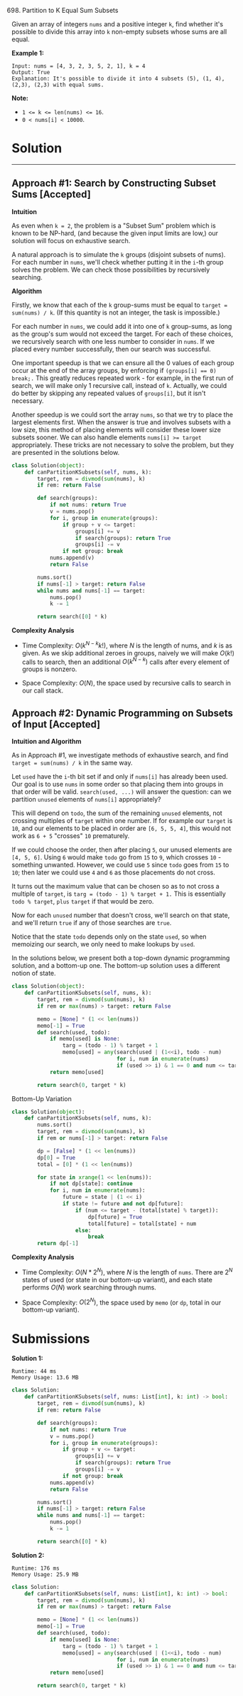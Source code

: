 698. Partition to K Equal Sum Subsets

Given an array of integers `nums` and a positive integer `k`, find whether it's possible to divide this array into `k` non-empty subsets whose sums are all equal.

 

**Example 1:**

```
Input: nums = [4, 3, 2, 3, 5, 2, 1], k = 4
Output: True
Explanation: It's possible to divide it into 4 subsets (5), (1, 4), (2,3), (2,3) with equal sums.
```

**Note:**

* `1 <= k <= len(nums) <= 16`.
* `0 < nums[i] < 10000`.

# Solution
---
## Approach #1: Search by Constructing Subset Sums [Accepted]
**Intuition**

As even when `k = 2`, the problem is a "Subset Sum" problem which is known to be NP-hard, (and because the given input limits are low,) our solution will focus on exhaustive search.

A natural approach is to simulate the `k` groups (disjoint subsets of nums). For each number in `nums`, we'll check whether putting it in the `i`-th group solves the problem. We can check those possibilities by recursively searching.

**Algorithm**

Firstly, we know that each of the `k` group-sums must be equal to `target = sum(nums) / k`. (If this quantity is not an integer, the task is impossible.)

For each number in `nums`, we could add it into one of `k` group-sums, as long as the group's sum would not exceed the target. For each of these choices, we recursively search with one less number to consider in `nums`. If we placed every number successfully, then our search was successful.

One important speedup is that we can ensure all the 0 values of each group occur at the end of the array groups, by enforcing if `(groups[i] == 0) break;.` This greatly reduces repeated work - for example, in the first run of search, we will make only 1 recursive call, instead of `k`. Actually, we could do better by skipping any repeated values of `groups[i]`, but it isn't necessary.

Another speedup is we could sort the array `nums`, so that we try to place the largest elements first. When the answer is true and involves subsets with a low size, this method of placing elements will consider these lower size subsets sooner. We can also handle elements `nums[i] >= target` appropriately. These tricks are not necessary to solve the problem, but they are presented in the solutions below.

```python
class Solution(object):
    def canPartitionKSubsets(self, nums, k):
        target, rem = divmod(sum(nums), k)
        if rem: return False

        def search(groups):
            if not nums: return True
            v = nums.pop()
            for i, group in enumerate(groups):
                if group + v <= target:
                    groups[i] += v
                    if search(groups): return True
                    groups[i] -= v
                if not group: break
            nums.append(v)
            return False

        nums.sort()
        if nums[-1] > target: return False
        while nums and nums[-1] == target:
            nums.pop()
            k -= 1

        return search([0] * k)
```

**Complexity Analysis**

* Time Complexity: $O(k^{N-k} k!)$, where $N$ is the length of nums, and $k$ is as given. As we skip additional zeroes in groups, naively we will make $O(k!)$ calls to search, then an additional $O(k^{N-k})$ calls after every element of groups is nonzero.

* Space Complexity: $O(N)$, the space used by recursive calls to search in our call stack.

## Approach #2: Dynamic Programming on Subsets of Input [Accepted]
**Intuition and Algorithm**

As in Approach #1, we investigate methods of exhaustive search, and find `target = sum(nums) / k` in the same way.

Let `used` have the `i`-th bit set if and only if `nums[i]` has already been used. Our goal is to use `nums` in some order so that placing them into groups in that order will be valid. `search(used, ...)` will answer the question: can we partition `unused` elements of `nums[i]` appropriately?

This will depend on `todo`, the sum of the remaining `unused` elements, not crossing multiples of `target` within one number. If for example our `target` is `10`, and our elements to be placed in order are `[6, 5, 5, 4]`, this would not work as `6 + 5` "crosses" `10` prematurely.

If we could choose the order, then after placing `5`, our unused elements are `[4, 5, 6]`. Using `6` would make `todo` go from `15` to `9`, which crosses `10` - something unwanted. However, we could use `5` since `todo` goes from `15` to `10`; then later we could use `4` and `6` as those placements do not cross.

It turns out the maximum value that can be chosen so as to not cross a multiple of `target`, is `targ = (todo - 1) % target + 1.` This is essentially `todo % target`, `plus` `target` if that would be zero.

Now for each `unused` number that doesn't cross, we'll search on that state, and we'll return `true` if any of those searches are `true`.

Notice that the state `todo` depends only on the state `used`, so when memoizing our search, we only need to make lookups by `used`.

In the solutions below, we present both a top-down dynamic programming solution, and a bottom-up one. The bottom-up solution uses a different notion of state.

```python
class Solution(object):
    def canPartitionKSubsets(self, nums, k):
        target, rem = divmod(sum(nums), k)
        if rem or max(nums) > target: return False

        memo = [None] * (1 << len(nums))
        memo[-1] = True
        def search(used, todo):
            if memo[used] is None:
                targ = (todo - 1) % target + 1
                memo[used] = any(search(used | (1<<i), todo - num)
                                 for i, num in enumerate(nums)
                                 if (used >> i) & 1 == 0 and num <= targ)
            return memo[used]

        return search(0, target * k)
```

Bottom-Up Variation

```python
class Solution(object):
    def canPartitionKSubsets(self, nums, k):
        nums.sort()
        target, rem = divmod(sum(nums), k)
        if rem or nums[-1] > target: return False

        dp = [False] * (1 << len(nums))
        dp[0] = True
        total = [0] * (1 << len(nums))

        for state in xrange(1 << len(nums)):
            if not dp[state]: continue
            for i, num in enumerate(nums):
                future = state | (1 << i)
                if state != future and not dp[future]:
                    if (num <= target - (total[state] % target)):
                        dp[future] = True
                        total[future] = total[state] + num
                    else:
                        break
        return dp[-1]
```

**Complexity Analysis**

* Time Complexity: $O(N * 2^N)$, where $N$ is the length of `nums`. There are $2^N$ states of used (or state in our bottom-up variant), and each state performs $O(N)$ work searching through nums.

* Space Complexity: $O(2^N)$, the space used by `memo` (or `dp`, total in our bottom-up variant).

# Submissions
**Solution 1:**
```
Runtime: 44 ms
Memory Usage: 13.6 MB
```
```python
class Solution:
    def canPartitionKSubsets(self, nums: List[int], k: int) -> bool:
        target, rem = divmod(sum(nums), k)
        if rem: return False

        def search(groups):
            if not nums: return True
            v = nums.pop()
            for i, group in enumerate(groups):
                if group + v <= target:
                    groups[i] += v
                    if search(groups): return True
                    groups[i] -= v
                if not group: break
            nums.append(v)
            return False

        nums.sort()
        if nums[-1] > target: return False
        while nums and nums[-1] == target:
            nums.pop()
            k -= 1

        return search([0] * k)
```

**Solution 2:**
```
Runtime: 176 ms
Memory Usage: 25.9 MB
```
```python
class Solution:
    def canPartitionKSubsets(self, nums: List[int], k: int) -> bool:  
        target, rem = divmod(sum(nums), k)
        if rem or max(nums) > target: return False

        memo = [None] * (1 << len(nums))
        memo[-1] = True
        def search(used, todo):
            if memo[used] is None:
                targ = (todo - 1) % target + 1
                memo[used] = any(search(used | (1<<i), todo - num)
                                 for i, num in enumerate(nums)
                                 if (used >> i) & 1 == 0 and num <= targ)
            return memo[used]

        return search(0, target * k)
```